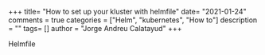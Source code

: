 +++
title= "How to set up your kluster with helmfile"
date= "2021-01-24"
comments = true
categories = ["Helm", "kubernetes", "How to"]
description = ""
tags= []
author = "Jorge Andreu Calatayud"
+++

Helmfile
